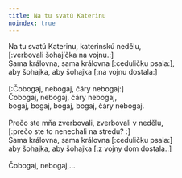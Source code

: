```yaml
---
title: Na tu svatú Katerinu
noindex: true
---
```


Na tu svatú Katerinu, katerinskú nedělu,\
[:verbovali šohajíčka na vojnu.:]\
Sama královna, sama královna [:ceduličku psala:],\
aby šohajka, aby šohajka [:na vojnu dostala:]\
\
[:Čobogaj, nebogaj, čáry nebogaj:]\
Čobogaj, nebogaj, čáry nebogaj,\
bogaj, bogaj, bogaj, bogaj, čáry nebogaj.\
\
Prečo ste mňa zverbovali, zverbovali v nedělu,\
[:prečo ste to nenechali na stredu? :]\
Sama královna, sama královna [:ceduličku psala:]\
aby šohajka, aby šohajka [:z vojny dom dostala.:]\
\
Čobogaj, nebogaj,...